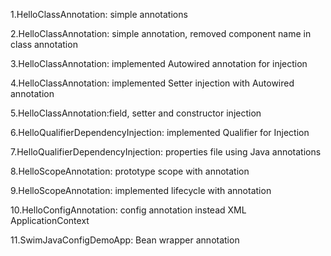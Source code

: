 <p>1.HelloClassAnnotation: simple annotations</p>
<p>2.HelloClassAnnotation: simple annotation, removed component name in class annotation</p>
<p>3.HelloClassAnnotation: implemented Autowired annotation for injection</p>
<p>4.HelloClassAnnotation: implemented Setter injection with Autowired annotation</p>
<p>5.HelloClassAnnotation:field, setter and constructor injection</p>
<p>6.HelloQualifierDependencyInjection: implemented Qualifier for Injection</p>
<p>7.HelloQualifierDependencyInjection: properties file using Java annotations</p>
<p>8.HelloScopeAnnotation: prototype scope with annotation</p>
<p>9.HelloScopeAnnotation: implemented lifecycle with annotation</p>
<p>10.HelloConfigAnnotation: config annotation instead XML ApplicationContext</p>
<p>11.SwimJavaConfigDemoApp: Bean wrapper annotation</p>
